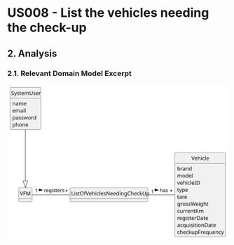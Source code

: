 # US008 - List the vehicles needing the check-up 

## 2. Analysis

### 2.1. Relevant Domain Model Excerpt 

![Domain Model](svg/us008-domain-model.svg)
